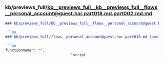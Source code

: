### kb/previews_full/kb__previews_full__kb__previews_full__flows__personal_account@guest.har.part018.md.part002.md.md

```md
### kb/previews_full/kb__previews_full__flows__personal_account@guest.har.part018.md.part002.md

```md
### kb/previews_full/flows__personal_account@guest.har.part018.md (part 002)

```md
functionName": "",
                              "script
```

```

```

```
